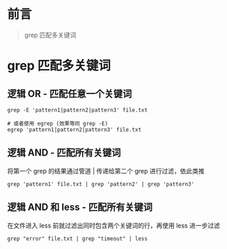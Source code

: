 # 前言

> grep 匹配多关键词

# grep 匹配多关键词

## 逻辑 OR - 匹配任意一个关键词

```shell
grep -E 'pattern1|pattern2|pattern3' file.txt

# 或者使用 egrep (效果等同 grep -E)
egrep 'pattern1|pattern2|pattern3' file.txt
```

## 逻辑 AND - 匹配所有关键词

将第一个 grep 的结果通过管道 | 传递给第二个 grep 进行过滤，依此类推

```shell
grep 'pattern1' file.txt | grep 'pattern2' | grep 'pattern3'
```

## 逻辑 AND 和 less - 匹配所有关键词

在文件进入 less 前就过滤出同时包含两个关键词的行，再使用 less 进一步过滤

```shell
grep "error" file.txt | grep "timeout" | less
```